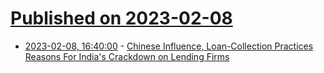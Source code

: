 # [Published on 2023-02-08](index.md)

* [2023-02-08, 16:40:00](https://tech.slashdot.org/story/23/02/08/1617238/chinese-influence-loan-collection-practices-reasons-for-indias-crackdown-on-lending-firms?utm_source=rss1.0mainlinkanon&utm_medium=feed) - [Chinese Influence, Loan-Collection Practices Reasons For India's Crackdown on Lending Firms](https://tech.slashdot.org/story/23/02/08/1617238/chinese-influence-loan-collection-practices-reasons-for-indias-crackdown-on-lending-firms?utm_source=rss1.0mainlinkanon&utm_medium=feed)
